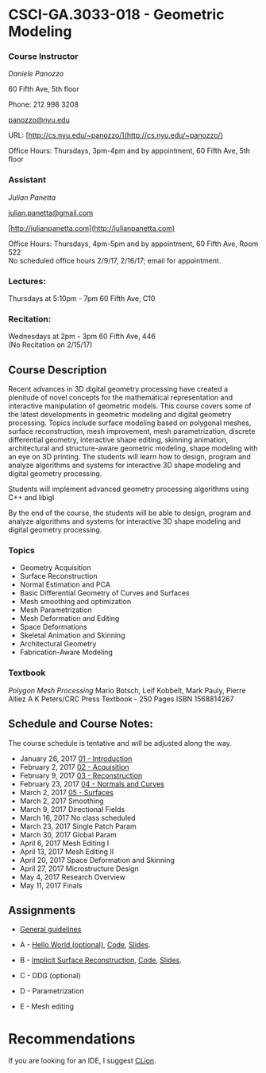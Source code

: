 # CSCI-GA.3033-018 - Geometric Modeling

### Course Instructor
*Daniele Panozzo*

60 Fifth Ave, 5th floor

Phone: 212 998 3208

[panozzo@nyu.edu](mailto:panozzo@nyu.edu)

URL: [http://cs.nyu.edu/~panozzo/](http://cs.nyu.edu/~panozzo/)

Office Hours: Thursdays, 3pm-4pm and by appointment, 60 Fifth Ave, 5th floor

### Assistant
*Julian Panetta*

[julian.panetta@gmail.com](mailto:julian.panetta@gmail.com)

[http://julianpanetta.com](http://julianpanetta.com)

Office Hours: Thursdays, 4pm-5pm and by appointment, 60 Fifth Ave, Room 522  
No scheduled office hours 2/9/17, 2/16/17; email for appointment.

### Lectures:
Thursdays at 5:10pm - 7pm
60 Fifth Ave, C10

### Recitation:
Wednesdays at 2pm - 3pm
60 Fifth Ave, 446  
(No Recitation on 2/15/17)

## Course Description

Recent advances in 3D digital geometry processing have created a plenitude of novel concepts for the mathematical representation and interactive manipulation of geometric models. This course covers some of the latest developments in geometric modeling and digital geometry processing. Topics include surface modeling based on polygonal meshes, surface reconstruction, mesh improvement, mesh parametrization, discrete differential geometry, interactive shape editing, skinning animation, architectural and structure-aware geometric modeling, shape modeling with an eye on 3D printing. The students will learn how to design, program and analyze algorithms and systems for interactive 3D shape modeling and digital geometry processing.

Students will implement advanced geometry processing algorithms using C++ and libigl

By the end of the course, the students will be able to design, program and analyze algorithms and systems for interactive 3D shape modeling and digital geometry processing.

### Topics

* Geometry Acquisition
* Surface Reconstruction
* Normal Estimation and PCA
* Basic Differential Geometry of Curves and Surfaces
* Mesh smoothing and optimization
* Mesh Parametrization
* Mesh Deformation and Editing
* Space Deformations
* Skeletal Animation and Skinning
* Architectural Geometry
* Fabrication-Aware Modeling

### Textbook
*Polygon Mesh Processing*
Mario Botsch, Leif Kobbelt, Mark Pauly, Pierre Alliez
A K Peters/CRC Press
Textbook - 250 Pages
ISBN 1568814267

## Schedule and Course Notes:

The course schedule is tentative and *will* be adjusted along the way.

* January 26, 2017	[01 - Introduction](http://cs.nyu.edu/~panozzo/gp/01%20-%20Introduction.pdf)
* February 2, 2017	[02 - Acquisition](http://cs.nyu.edu/~panozzo/gp/02%20-%20Acquisition.pdf)
* February 9, 2017	[03 - Reconstruction](http://cs.nyu.edu/~panozzo/gp/03%20-%20Reconstruction.pdf)
* February 23, 2017	[04 - Normals and Curves](http://cs.nyu.edu/~panozzo/gp/04%20-%20Normal%20Estimation,%20Curves.pdf)
* March 2, 2017	[05 - Surfaces](http://cs.nyu.edu/~panozzo/gp/05%20-%20Surfaces.pdf)
* March 2, 2017	Smoothing
* March 9, 2017	Directional Fields
* March 16, 2017	No class scheduled
* March 23, 2017	Single Patch Param
* March 30, 2017	Global Param
* April 6, 2017	Mesh Editing I
* April 13, 2017	Mesh Editing II
* April 20, 2017	Space Deformation and Skinning
* April 27, 2017	Microstructure Design
* May 4, 2017	Research Overview
* May 11, 2017	Finals

## Assignments

* [General guidelines](https://github.com/danielepanozzo/gp/raw/master/guidelines.pdf)

* A - [Hello World (optional)](https://github.com/NYUGP17/Assignment_1/raw/master/assignment1.pdf), [Code](https://github.com/NYUGP17/Assignment_1/), [Slides](https://github.com/danielepanozzo/gp/raw/master/recitation_slides/section_1.pdf).
* B - [Implicit Surface Reconstruction](https://github.com/NYUGP17/Assignment_2/raw/master/assignment2.pdf), [Code](https://github.com/NYUGP17/Assignment_2/), [Slides](https://github.com/danielepanozzo/gp/raw/master/recitation_slides/section_2.pdf).
* C - DDG (optional)
* D - Parametrization
* E - Mesh editing

# Recommendations

If you are looking for an IDE, I suggest [CLion](https://www.jetbrains.com/clion/).
